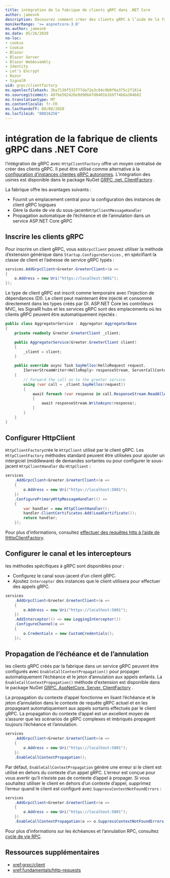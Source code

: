```yaml
---
title: intégration de la fabrique de clients gRPC dans .NET Core
author: jamesnk
description: Découvrez comment créer des clients gRPC à l’aide de la fabrique de clients.
monikerRange: '>= aspnetcore-3.0'
ms.author: jamesnk
ms.date: 05/26/2020
no-loc:
- cookie
- Cookie
- Blazor
- Blazor Server
- Blazor WebAssembly
- Identity
- Let's Encrypt
- Razor
- SignalR
uid: grpc/clientfactory
ms.openlocfilehash: 3ba7130f532777da72e3c84c9b0f6a375c2f1814
ms.sourcegitcommit: 497be502426e9d90bb7d0401b1b9f74b6a384682
ms.translationtype: MT
ms.contentlocale: fr-FR
ms.lasthandoff: 08/08/2020
ms.locfileid: "88016256"
---
```

# <a name="grpc-client-factory-integration-in-net-core"></a>intégration de la fabrique de clients gRPC dans .NET Core

l’intégration de gRPC avec `HttpClientFactory` offre un moyen centralisé de créer des clients gRPC. Il peut être utilisé comme alternative à la [configuration d’instances clientes gRPC autonomes](xref:grpc/client). L’intégration des usines est disponible dans le package NuGet [GRPC .net. ClientFactory](https://www.nuget.org/packages/Grpc.Net.ClientFactory) .

La fabrique offre les avantages suivants :

* Fournit un emplacement central pour la configuration des instances de client gRPC logiques
* Gère la durée de vie du sous-jacent`HttpClientMessageHandler`
* Propagation automatique de l’échéance et de l’annulation dans un service ASP.NET Core gRPC

## <a name="register-grpc-clients"></a>Inscrire les clients gRPC

Pour inscrire un client gRPC, vous `AddGrpcClient` pouvez utiliser la méthode d’extension générique dans `Startup.ConfigureServices` , en spécifiant la classe de client et l’adresse de service gRPC typés :

```csharp
services.AddGrpcClient<Greeter.GreeterClient>(o =>
{
    o.Address = new Uri("https://localhost:5001");
});
```

Le type de client gRPC est inscrit comme temporaire avec l’injection de dépendances (DI). Le client peut maintenant être injecté et consommé directement dans les types créés par DI. ASP.NET Core les contrôleurs MVC, les SignalR hubs et les services gRPC sont des emplacements où les clients gRPC peuvent être automatiquement injectés :

```csharp
public class AggregatorService : Aggregator.AggregatorBase
{
    private readonly Greeter.GreeterClient _client;

    public AggregatorService(Greeter.GreeterClient client)
    {
        _client = client;
    }

    public override async Task SayHellos(HelloRequest request,
        IServerStreamWriter<HelloReply> responseStream, ServerCallContext context)
    {
        // Forward the call on to the greeter service
        using (var call = _client.SayHellos(request))
        {
            await foreach (var response in call.ResponseStream.ReadAllAsync())
            {
                await responseStream.WriteAsync(response);
            }
        }
    }
}
```

## <a name="configure-httpclient"></a>Configurer HttpClient

`HttpClientFactory`crée le `HttpClient` utilisé par le client gRPC. Les `HttpClientFactory` méthodes standard peuvent être utilisées pour ajouter un intergiciel (middleware) de demandes sortantes ou pour configurer le sous-jacent `HttpClientHandler` du `HttpClient` :

```csharp
services
    .AddGrpcClient<Greeter.GreeterClient>(o =>
    {
        o.Address = new Uri("https://localhost:5001");
    })
    .ConfigurePrimaryHttpMessageHandler(() =>
    {
        var handler = new HttpClientHandler();
        handler.ClientCertificates.Add(LoadCertificate());
        return handler;
    });
```

Pour plus d’informations, consultez [effectuer des requêtes http à l’aide de IHttpClientFactory](xref:fundamentals/http-requests).

## <a name="configure-channel-and-interceptors"></a>Configurer le canal et les intercepteurs

les méthodes spécifiques à gRPC sont disponibles pour :

* Configurez le canal sous-jacent d’un client gRPC.
* Ajoutez `Interceptor` des instances que le client utilisera pour effectuer des appels gRPC.

```csharp
services
    .AddGrpcClient<Greeter.GreeterClient>(o =>
    {
        o.Address = new Uri("https://localhost:5001");
    })
    .AddInterceptor(() => new LoggingInterceptor())
    .ConfigureChannel(o =>
    {
        o.Credentials = new CustomCredentials();
    });
```

## <a name="deadline-and-cancellation-propagation"></a>Propagation de l’échéance et de l’annulation

les clients gRPC créés par la fabrique dans un service gRPC peuvent être configurés avec `EnableCallContextPropagation()` pour propager automatiquement l’échéance et le jeton d’annulation aux appels enfants. La `EnableCallContextPropagation()` méthode d’extension est disponible dans le package NuGet [GRPC. AspNetCore. Server. ClientFactory](https://www.nuget.org/packages/Grpc.AspNetCore.Server.ClientFactory) .

La propagation du contexte d’appel fonctionne en lisant l’échéance et le jeton d’annulation dans le contexte de requête gRPC actuel et en les propageant automatiquement aux appels sortants effectués par le client gRPC. La propagation du contexte d’appel est un excellent moyen de s’assurer que les scénarios de gRPC complexes et imbriqués propagent toujours l’échéance et l’annulation.

```csharp
services
    .AddGrpcClient<Greeter.GreeterClient>(o =>
    {
        o.Address = new Uri("https://localhost:5001");
    })
    .EnableCallContextPropagation();
```

Par défaut, `EnableCallContextPropagation` génère une erreur si le client est utilisé en dehors du contexte d’un appel gRPC. L’erreur est conçue pour vous avertir qu’il n’existe pas de contexte d’appel à propager. Si vous souhaitez utiliser le client en dehors d’un contexte d’appel, supprimez l’erreur quand le client est configuré avec `SuppressContextNotFoundErrors` :

```csharp
services
    .AddGrpcClient<Greeter.GreeterClient>(o =>
    {
        o.Address = new Uri("https://localhost:5001");
    })
    .EnableCallContextPropagation(o => o.SuppressContextNotFoundErrors = true);
```

Pour plus d’informations sur les échéances et l’annulation RPC, consultez [cycle de vie RPC](https://www.grpc.io/docs/guides/concepts/#rpc-life-cycle).

## <a name="additional-resources"></a>Ressources supplémentaires

* <xref:grpc/client>
* <xref:fundamentals/http-requests>
